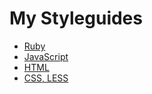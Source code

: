 # My Styleguides

* [Ruby](/ruby.md)
* [JavaScript](/javascript.md)
* [HTML](/html.md)
* [CSS, LESS](/css.md)
